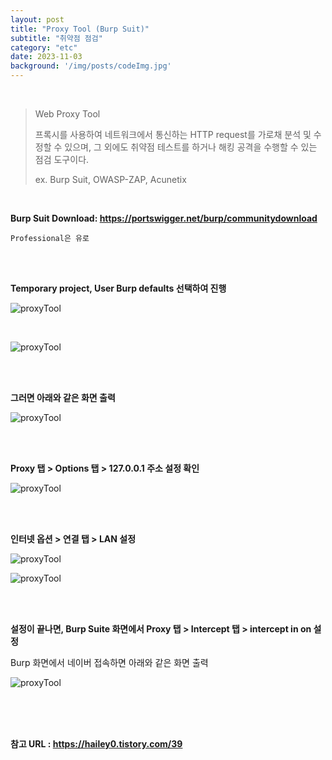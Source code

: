 ```yaml
---
layout: post
title: "Proxy Tool (Burp Suit)"
subtitle: "취약점 점검"
category: "etc"
date: 2023-11-03
background: '/img/posts/codeImg.jpg'
---
```


<br>

> Web Proxy Tool
>
> 프록시를 사용하여 네트워크에서 통신하는 HTTP request를 가로채 분석 및 수정할 수 있으며,
> 그 외에도 취약점 테스트를 하거나 해킹 공격을 수행할 수 있는 점검 도구이다.
>
> ex. Burp Suit, OWASP-ZAP, Acunetix

<br>

**Burp Suit Download: <https://portswigger.net/burp/communitydownload>**

`Professional은 유로`

<br>
<br>

**Temporary project, User Burp defaults 선택하여 진행**

![proxyTool](/blog/img/posts/proxyTool1.png)

<br>

![proxyTool](/blog/img/posts/proxyTool2.png)

<br>
<br>

**그러면 아래와 같은 화면 출력**

![proxyTool](/blog/img/posts/proxyTool3.png)


<br>
<br>

**Proxy 탭 > Options 탭 > 127.0.0.1 주소 설정 확인**

![proxyTool](/blog/img/posts/proxyTool4.png)

<br>
<br>

**인터넷 옵션 > 연결 탭 > LAN 설정**

![proxyTool](/blog/img/posts/proxyTool5.png)

![proxyTool](/blog/img/posts/proxyTool6.png)

<br>
<br>

**설정이 끝나면, Burp Suite 화면에서 Proxy 탭 > Intercept 탭 > intercept in on 설정**

Burp 화면에서 네이버 접속하면 아래와 같은 화면 출력

![proxyTool](/blog/img/posts/proxyTool7.png)

<br>
<br>
<br> 

**참고 URL : <https://hailey0.tistory.com/39>**
